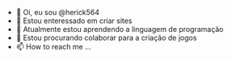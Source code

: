 - 👋 Oi, eu sou @herick564
- 👀 Estou enteressado em criar sites
- 🌱 Atualmente estou aprendendo a linguagem de programação
- 💞️ Estou procurando colaborar para a criação de jogos 
- 📫 How to reach me ...

<!---
herick564/herick564 is a ✨ special ✨ repository because its `README.md` (this file) appears on your GitHub profile.
You can click the Preview link to take a look at your changes.
--->
